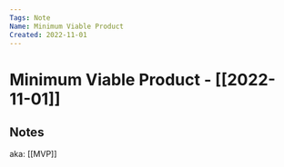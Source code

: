```yaml
---
Tags: Note
Name: Minimum Viable Product
Created: 2022-11-01
---
```

# Minimum Viable Product - [[2022-11-01]]
## Notes
aka: [[MVP]]
